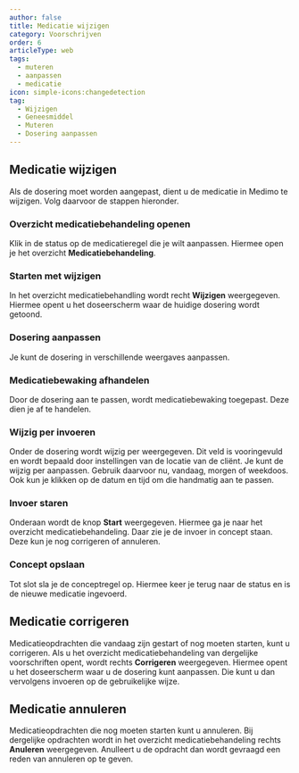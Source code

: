 ```yaml
---
author: false
title: Medicatie wijzigen
category: Voorschrijven
order: 6
articleType: web
tags:
  - muteren
  - aanpassen
  - medicatie
icon: simple-icons:changedetection
tag:
  - Wijzigen
  - Geneesmiddel
  - Muteren
  - Dosering aanpassen
---
```

## Medicatie wijzigen

Als de dosering moet worden aangepast, dient u de medicatie in Medimo te wijzigen. Volg daarvoor de stappen hieronder.

### Overzicht medicatiebehandeling openen

Klik in de status op de medicatieregel die je wilt aanpassen. Hiermee open je het overzicht **Medicatiebehandeling**.

### Starten met wijzigen

In het overzicht medicatiebehandling wordt recht **Wijzigen** weergegeven. Hiermee opent u het doseerscherm waar de huidige dosering wordt getoond.

### Dosering aanpassen

Je kunt de dosering in verschillende weergaves aanpassen.

### Medicatiebewaking afhandelen

Door de dosering aan te passen, wordt medicatiebewaking toegepast. Deze dien je af te handelen.

### Wijzig per invoeren

Onder de dosering wordt wijzig per weergegeven. Dit veld is vooringevuld en wordt bepaald door instellingen van de locatie van de cliënt. Je kunt de wijzig per aanpassen. Gebruik daarvoor nu, vandaag, morgen of weekdoos. Ook kun je klikken op de datum en tijd om die handmatig aan te passen.

### Invoer staren

Onderaan wordt de knop **Start** weergegeven. Hiermee ga je naar het overzicht medicatiebehandeling. Daar zie je de invoer in concept staan. Deze kun je nog corrigeren of annuleren.

### Concept opslaan

Tot slot sla je de conceptregel op. Hiermee keer je terug naar de status en is de nieuwe medicatie ingevoerd.

## Medicatie corrigeren

Medicatieopdrachten die vandaag zijn gestart of nog moeten starten, kunt u corrigeren. Als u het overzicht medicatiebehandeling van dergelijke voorschriften opent, wordt rechts **Corrigeren** weergegeven. Hiermee opent u het doseerscherm waar u de dosering kunt aanpassen. Die kunt u dan vervolgens invoeren op de gebruikelijke wijze.

## Medicatie annuleren

Medicatieopdrachten die nog moeten starten kunt u annuleren. Bij dergelijke opdrachten wordt in het overzicht medicatiebehandeling rechts **Anuleren** weergegeven. Anulleert u de opdracht dan wordt gevraagd een reden van annuleren op te geven.